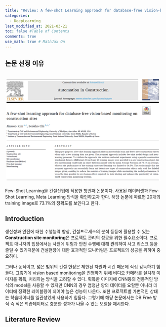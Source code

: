 ```yaml
---
title: "Review: A few-shot Learning approach for database-free vision-based monitoring on construction sites"
categories: 
  - DeepLearning
last_modified_at: 2021-03-21
toc: false #Table of Contents
comments: true
use_math: true # MathJax On
---
```


## 논문 선정 이유
<br>
<center><img src="/assets/images/review1_1.jpg" width="500" ></center>
<br>
Few-Shot Learning을 건설산업에 적용한 첫번째 논문이다. 사용된 데이터셋과 Few-Shot Learning, Meta Learning 방식을 확인하고자 한다. 해당 논문에 따르면 20개의 training image로 73.1%의 정확도를 보인다고 한다.

## Introduction

생산성과 안전에 대한 수행능력 향상, 건설프로세스의 분석 등등에 활용할 수 있는 **Construction site monitoring**은 프로젝트 관리의 성공을 위한 필수요소이다. 프로젝트 매니저의 입장에서는 사전에 위험과 안전 수행에 대해 관리하여 사고 리스크 등을 줄일 수 있기때문에 건설현장에 대한 효과적인 모니터링은 프로젝트의 성공을 위하여 중요하다. 

그러나 동적이고, 넓은 범위의 건설 현장은 제한된 자원과 시간 때문에 직접 감독하기 힘들다. 그렇기에 vision based monitoring을 진행하기 위해 비디오 카메라를 설치해 이미지를 획득, 처리하는 방식을 고려할 수 있다. 획득한 이미지에 CNN등의 전통적인 방식의 model을 사용할 수 있지만 CNN의 경우 엄청난 양의 데이터를 요할뿐 아니라 데이터에 정확한 레이블링이 되어야 높은 성능이 나온다. 또한 프로젝트별 가변적인 상태는 학습데이터를 일관성있게 사용하기 힘들다. 그렇기에 해당 논문에서는 DB Free 방식 즉 적은 학습데이터로 충분한 성과가 나올 수 있는 모델을 제시한다.

## Literature Review


